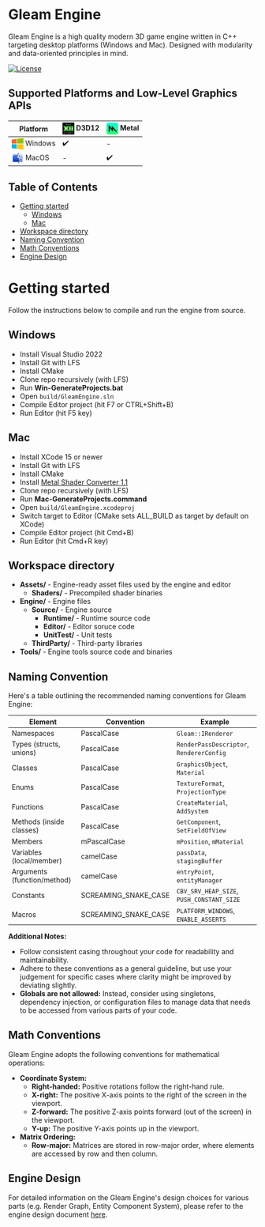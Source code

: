 # Gleam Engine
Gleam Engine is a high quality modern 3D game engine written in C++ targeting desktop platforms (Windows and Mac). Designed with modularity and data-oriented principles in mind.

[![License](https://img.shields.io/badge/License-Apache%202.0-blue.svg)](License.txt)

## Supported Platforms and Low-Level Graphics APIs

| Platform                                                                                                                                     | <img src="media/d3d12-logo.png" width=24 valign="middle"> D3D12              |  <img src="media/metal-api-logo.png" width=24 valign="middle"> Metal                           | 
| -------------------------------------------------------------------------------------------------------------------------------------------- | ------------------ | ------------------------------- |
| <img src="media/windows-logo.png" width=24 valign="middle"> Windows             | :heavy_check_mark: | -                               |
| <img src="media/macos-logo.png" width=24 valign="middle"> MacOS                 | -                  | :heavy_check_mark: |

## Table of Contents
* [Getting started](#getting-started)
    * [Windows](#windows)
    * [Mac](#mac)
* [Workspace directory](#workspace-directory)
* [Naming Convention](#naming-convention)
* [Math Conventions](#math-conventions)
* [Engine Design](#engine-design)

# Getting started
Follow the instructions below to compile and run the engine from source.

## Windows
* Install Visual Studio 2022
* Install Git with LFS
* Install CMake
* Clone repo recursively (with LFS)
* Run **Win-GenerateProjects.bat**
* Open `build/GleamEngine.sln`
* Compile Editor project (hit F7 or CTRL+Shift+B)
* Run Editor (hit F5 key)

## Mac
* Install XCode 15 or newer
* Install Git with LFS
* Install CMake
* Install [Metal Shader Converter 1.1](https://download.developer.apple.com/Developer_Tools/Metal_shader_converter_1.1/Metal_Shader_Converter_1.1.pkg)
* Clone repo recursively (with LFS)
* Run **Mac-GenerateProjects.command**
* Open `build/GleamEngine.xcodeproj`
* Switch target to Editor (CMake sets ALL_BUILD as target by default on XCode)
* Compile Editor project (hit Cmd+B)
* Run Editor (hit Cmd+R key)

## Workspace directory

- **Assets/** - Engine-ready asset files used by the engine and editor
  - **Shaders/** - Precompiled shader binaries
- **Engine/** - Engine files
  - **Source/** - Engine source
    - **Runtime/** - Runtime source code
    - **Editor/** - Editor soruce code
    - **UnitTest/** - Unit tests
  - **ThirdParty/** - Third-party libraries
- **Tools/** - Engine tools source code and binaries

## Naming Convention
Here's a table outlining the recommended naming conventions for Gleam Engine:

| Element                   | Convention                        | Example                                      |
|----------------------------|-----------------------------------|-------------------------------------------------|
| Namespaces                 | PascalCase                       | `Gleam::IRenderer`                      |
| Types (structs, unions)     | PascalCase                       | `RenderPassDescriptor`, `RendererConfig`                |
| Classes                     | PascalCase                       | `GraphicsObject`, `Material`                         |
| Enums                       | PascalCase                       | `TextureFormat`, `ProjectionType`                     |
| Functions                   | PascalCase                       | `CreateMaterial`, `AddSystem`             |
| Methods (inside classes)    | PascalCase                       | `GetComponent`, `SetFieldOfView`                     |
| Members       | mPascalCase                      | `mPosition`, `mMaterial`                           |
| Variables (local/member)   | camelCase                        | `passData`, `stagingBuffer`                      |
| Arguments (function/method) | camelCase                        | `entryPoint`, `entityManager`                 |
| Constants                   | SCREAMING_SNAKE_CASE             | `CBV_SRV_HEAP_SIZE`, `PUSH_CONSTANT_SIZE`                     |
| Macros                      | SCREAMING_SNAKE_CASE             | `PLATFORM_WINDOWS`, `ENABLE_ASSERTS`                  |

**Additional Notes:**
* Follow consistent casing throughout your code for readability and maintainability.
* Adhere to these conventions as a general guideline, but use your judgement for specific cases where clarity might be improved by deviating slightly.
* **Globals are not allowed:** Instead, consider using singletons, dependency injection, or configuration files to manage data that needs to be accessed from various parts of your code.

## Math Conventions
Gleam Engine adopts the following conventions for mathematical operations:

* **Coordinate System:**
    * **Right-handed:** Positive rotations follow the right-hand rule.
    * **X-right:** The positive X-axis points to the right of the screen in the viewport.
    * **Z-forward:** The positive Z-axis points forward (out of the screen) in the viewport.
    * **Y-up:** The positive Y-axis points up in the viewport.
* **Matrix Ordering:**
    * **Row-major:** Matrices are stored in row-major order, where elements are accessed by row and then column.

## Engine Design
For detailed information on the Gleam Engine's design choices for various parts (e.g. Render Graph, Entity Component System), please refer to the engine design document [here](docs/design.md).